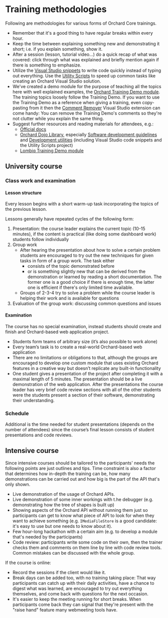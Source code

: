 # Training methodologies



Following are methodologies for various forms of Orchard Core trainings.

- Remember that it's a good thing to have regular breaks within every hour.
- Keep the time between explaining something new and demonstrating it short; i.e. if you explain something, show it.
- After a session (lesson, tutorial video...) do a quick recap of what was covered: click through what was explained and briefly mention again if there is something to emphasize.
- Utilize the [Visual Studio snippets](../../CoreLibrary/Utilities/VisualStudioSnippets/) to write code quickly instead of typing out everything. Use the [Utility Scripts](https://github.com/Lombiq/Utility-Scripts) to speed up common tasks like creating an Orchard Visual Studio solution.
- We've created a demo module for the purpose of teaching all the topics here with well explained examples, the [Orchard Training Demo module](https://github.com/Lombiq/Orchard-Training-Demo-Module). The training topics loosely follow the Training Demo. If you want to use the Training Demo as a reference when giving a training, even copy-pasting from it then the [Comment Remover](https://marketplace.visualstudio.com/items?itemName=MadsKristensen.CommentRemover) Visual Studio extension can come handy: You can remove the Training Demo's comments so they're not clutter while you explain the same thing.
- Suggest further resources and reading materials for attendees, e.g.:
    - [Official docs](https://docs.orchardcore.net/)
    - [Orchard Dojo Library](https://orcharddojo.net/orchard-resources/CoreLibrary/), especially [Software development guidelines](https://orcharddojo.net/orchard-resources/CoreLibrary/DevelopmentGuidelines/) and [Development utilities](https://orcharddojo.net/orchard-resources/CoreLibrary/Utilities/) (including Visual Studio code snippets and the Utility Scripts project)
    - [Lombiq Training Demo module](https://github.com/Lombiq/Orchard-Training-Demo-Module)


## University course

### Class work and examination

#### Lesson structure
Every lesson begins with a short warm-up task incorporating the topics of the previous lesson.

Lessons generally have repeated cycles of the following form:

1. Presentation: the course leader explains the current topic (10-15 minutes), if the content is practical (like doing some dashboard work) students follow individually
2. Group work
	- After hearing the presentation about how to solve a certain problem students are encouraged to try out the new techniques for given tasks in form of a group work. The task either
		- consists of the topic demonstrated before
		- or is something slightly new that can be derived from the demonstration or learned by reading a short documentation.
	The former one is a good choice if there is enough time, the latter one is efficient if there's only limited time available.
	- Groups of 2-3-4 try to solve a problem while the course leader is helping their work and is available for questions
3. Evaluation of the group work: discussing common questions and issues

#### Examination
The course has no special examination, instead students should create and finish and Orchard-based web application project.

- Students form teams of arbitrary size (it’s also possible to work alone)
- Every team’s task is to create a real-world Orchard-based web application
- There are no limitations or obligations to that, although the groups are encouraged to develop one custom module that uses existing Orchard features in a creative way but doesn’t replicate any built-in functionality
- One student gives a presentation of the project after completing it with a maximal length of 5 minutes. The presentation should be a live demonstration of the web application. After the presentations the course leader has very brief code review sections with all of the other students were the students present a section of their software, demonstrating their understanding.

### Schedule

Additional is the time needed for student presentations (depends on the number of attendees) since the course’s final lesson consists of student presentations and code reviews.


## Intensive course

Since intensive courses should be tailored to the participants' needs the following points are just outlines and tips. Time constraint is also a factor that determines how in-depth the training can be, how many demonstrations can be carried out and how big is the part of the API that's only shown.

- Live demonstration of the usage of Orchard APIs.
- Live demonstration of some inner workings with t.he debugger (e.g. demonstrating how the tree of shapes is built up)
- Showing aspects of the Orchard API without running them just so participants can get to know what piece of API to look for when they want to achieve something (e.g. `IMediaFileStore` is a good candidate: it's easy to use but one needs to know about it).
- Few hour-long hackathon with a certain aim (e.g. to develop a module that's needed by the participants)
- Code review: participants write some code on their own, then the trainer checks them and comments on them line by line with code review tools. Common mistakes can be discussed with the whole group.

If the course is online:

- Record the sessions if the client would like it.
- Break days can be added too, with no training taking place: That way participants can catch up with their daily activities, have a chance to digest what was learned, are encouraged to try out everything themselves, and come back with questions for the next occasion.
- It's easier to keep the meeting running for short breaks. When participants come back they can signal that they're present with the "raise hand" feature many webmeeting tools have.